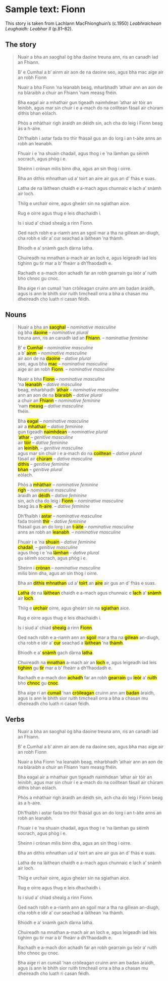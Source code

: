 # Sample text: Fionn

This story is taken from Lachlann MacFhionghuin’s (c.1950) *Leabhraichean Leughaidh: Leabhar II* (p.81–82).

## The story

> Nuair a bha an saoghal òg bha daoine treuna ann, ris an canadh iad an Fhiann.
>
> B’ e Cumhal a b’ ainm air aon de na daoine seo, agus bha mac aige air an robh Fionn
>  
> Nuair a bha Fionn ’na leanabh beag, mharbhadh ’athair ann an aon de na blàraibh a chuir an Fhiann ’nam measg fhéin.
>
> Bha eagal air a mhathair gun tigeadh naimhdean ’athar air tòir an leinibh, agus mar sin chuir i e a-mach do na coilltean fàsail air chùram dithis bhan eòlach.
>
> Phòs a mhàthair rìgh àraidh an déidh sin, ach cha do leig i Fionn beag às a h-aire.
>
> Dh’fhalbh i astar fada tro thìr fhàsail gus an do lorg i an t-àite anns an robh an leanabh.
>
> Fhuair i e ’na shuain chadail, agus thog i e ’na làmhan gu sèimh socrach, agus phòg i e.  
>
> Sheinn i crònan milis binn dha, agus an sin thog i oirre.  
> 
> Bha an dithis mhnathan ud a’ toirt an aire air gus an d’ fhàs e suas.
>
> Latha de na làithean chaidh e a-mach agus chunnaic e lach a’ snàmh air loch.
>
> Thilg e urchair oirre, agus gheàrr sin na sgiathan aice.
>
> Rug e oirre agus thug e leis dhachaidh i.
>
> Is i siud a’ chiad shealg a rinn Fionn.
>
> Ged nach robh e a-riamh ann an sgoil mar a tha na gillean an-diugh, cha robh e idir a’ cur seachad a làithean ’na thàmh.
>
> Bhiodh e a’ snàmh gach dàrna latha.
>
> Chuireadh na mnathan a-mach air an loch e, agus leigeadh iad leis tighinn gu tìr mar a b’ fheàrr a dh’fhaodadh e.
>
> Rachadh e a-mach don achadh far an robh gearrain gu leòr a’ ruith bho chnoc gu cnoc.
>
> Bha aige ri an cumail ’nan cròileagan cruinn ann am badan àraidh, agus is ann le bhith sìor ruith timcheall orra a bha a chasan mu dheireadh cho luath ri casan féidh.

## Nouns

> Nuair a bha an <mark title="nominative, masculine, common, concrete: ‘world’">saoghal</mark> – *nominative masculine*  
> òg bha <mark title="nominative, plural, common, concrete: ‘men’">daoine</mark> – *nominative plural*  
> treuna ann, ris an canadh iad an <mark title="nominative, feminine, common, concrete: ‘warriors’">Fhiann</mark>. – *nominative feminine*  
>
> B’ e <mark title="nominative, masculine, proper, concrete: ‘Cumhal’">Cumhal</mark> – *nominative masculine*  
> a b’ <mark title="nominative, masculine, common, abstract: ‘name’">ainm</mark> – *nominative masculine*  
> air aon de na <mark title="dative, plural, common, concrete: ‘men’">daoine</mark> – *dative plural*  
> seo, agus bha <mark title="nominative, masculine, common, concrete: ‘son’">mac</mark> – *nominative masculine*    
> aige air an robh <mark title="nominative, masculine, proper, concrete: ‘Finn’">Fionn</mark>. – *nominative masculine*  
>  
> Nuair a bha <mark title="nominative, masculine, proper, concrete: ‘Finn’">Fionn</mark> – *nominative masculine*  
> ’na <mark title="dative, masculine, common, concrete: ‘infant’">leanabh</mark> – *dative masculine*  
> beag, mharbhadh ’<mark title="nominative, masculine, common, concrete: ‘father’">athair</mark> – *nominative masculine*  
> ann an aon de na <mark title="dative, plural, common, abstract: ‘battles’">blàraibh</mark> – *dative plural*  
> a chuir an <mark title="nominative, feminine, common, concrete: ‘warrior class’">Fhiann</mark> – *nominative feminine*  
> ’nam <mark title="dative, masculine, common, abstract: ‘midst’">measg</mark> – *dative masculine*  
> fhéin.
>
> Bha <mark title="nominative, masculine, common, abstract: ‘fear’">eagal</mark> – *nominative masculine*  
> air a <mark title="dative, feminine, common, concrete: ‘mother’">mhathair</mark> – *dative feminine*  
> gun tigeadh <mark title="nominative, plural, common, concrete: ‘enemies’">naimhdean</mark> – *nominative plural*  
> ’<mark title="genitive, masculine, common, concrete: ‘father’">athar</mark> – *genitive masculine*   
> air <mark title="dative, feminine, common, abstract: ‘pursuit’">tòir</mark> – *dative feminine*   
> an <mark title="genitive, masculine, common, concrete: ‘infant’">leinibh</mark>, – *genitive masculine*   
> agus mar sin chuir i e a-mach do na <mark title="dative, plural, common, concrete: ‘forests’">coilltean</mark> – *dative plural*   
> fàsail air <mark title="dative, masculine, common, abstract: ‘care’">chùram</mark> – *dative masculine*   
> <mark title="genitive, feminine, common, concrete: ‘(group of) two people’">dithis</mark> – *genitive feminine*   
> <mark title="genitive, plural, common, concrete: ‘women’">bhan</mark> – *genitive plural*   
> eòlach.  
>
> Phòs a <mark title="nominative, feminine, common, concrete: ‘mother’">mhàthair</mark> – *nominative feminine*  
> <mark title="nominative, masculine, common, concrete: ‘king’">rìgh</mark> – *nominative masculine*  
> àraidh an <mark title="dative, feminine, common, abstract: ‘wish, desire’ (?)">déidh</mark> – *dative feminine*  
> sin, ach cha do leig i <mark title="nominative, masculine, proper, concrete: ‘Finn’">Fionn</mark> – *nominative masculine*  
> beag às a <mark title="dative, feminine, common, abstract: ‘attention’">h-aire</mark>. – *dative feminine*  
>
> Dh’fhalbh i <mark title="nominative, masculine, common, abstract: ‘distance’">astar</mark> – *nominative masculine*  
> fada troimh <mark title="dative, feminine, common, concrete: ‘land’">thìr</mark> – *dative feminine*  
> fhàsail gus an do lorg i an <mark title="nominative, masculine, common, abstract: ‘place’">t-àite</mark> – *nominative masculine*  
> anns an robh an <mark title="nominative, masculine, common, concrete: ‘infant’">leanabh</mark>. – *nominative masculine*  
>
> Fhuair i e ’na <mark title="dative, feminine, common, abstract: ‘slumber’">shuain</mark> – *dative feminine*  
> <mark title="genitive, masculine, common, abstract: ‘sleeping’">chadail</mark>, – *genitive masculine*  
> agus thog i e ’na <mark title="dative, plural, common, concrete: ‘hands’">làmhan</mark> – *dative plural*  
> gu sèimh socrach, agus phòg i e.  
>
> Sheinn i <mark title="nominative, masculine, common, abstract: ‘tune’">crònan</mark> – *nominative masculine*  
> milis binn dha, agus an sin thog i oirre.  
>
> Bha an <mark title="nominative, feminine, common, concrete: ‘(group of) two people’">dithis</mark> <mark title="genitive|nominative (?), plural, common, concrete: ‘women’">mhnathan</mark> ud a’ <mark title="dative (?), feminine, common, abstract: ‘giving’">toirt</mark> an <mark title="dative|genitive (?), feminine, common, abstract: ‘attention’">aire</mark> air gus an d’ fhàs e suas.
>
> <mark title="nominative|dative (?), masculine, common, abstract: ‘day’">Latha</mark> de na <mark title="dative, plural, common, abstract: ‘days’">làithean</mark> chaidh e a-mach agus chunnaic e <mark title="nominative, feminine, common, concrete: ‘duck’">lach</mark> a’ <mark title="dative (?), masculine, common, abstract: ‘swimming’">snàmh</mark> air <mark title="dative, masculine, common, concrete: ‘lake’">loch</mark>.
>
> Thilg e <mark title="nominative, feminine, common, concrete: ‘shot, stone’">urchair</mark> oirre, agus gheàrr sin na <mark title="nominative, plural, common, concrete: ‘wings’">sgiathan</mark> aice.
>
> Rug e oirre agus thug e leis dhachaidh i.
>
> Is i siud a’ chiad <mark title="nominative, feminine, common, abstract: ‘hunt(ing)’">shealg</mark> a rinn <mark title="nominative, masculine, common, concrete: ‘Finn’">Fionn</mark>.
>
> Ged nach robh e a-riamh ann an <mark title="dative, feminine, common, concrete: ‘school’">sgoil</mark> mar a tha na <mark title="nominative, plural, common, concrete: ‘boys’">gillean</mark> an-diugh, cha robh e idir a’ <mark title="dative (?), masculine, common, abstract: ‘putting, sending’">cur</mark> seachad a <mark title="nominative, plural, common, abstract: ‘days’">làithean</mark> ’na <mark title="dative, masculine, common, abstract: ‘repose’">thàmh</mark>.
>
> Bhiodh e a’ <mark title="dative, masculine, common, abstract: ‘swimming’">snàmh</mark> gach dàrna <mark title="nominative, masculine, common, abstract: ‘day’">latha</mark>.
>
> Chuireadh na <mark title="nominative, plural, common, concrete: ‘women’">mnathan</mark> a-mach air an <mark title="dative, masculine, common, concrete: ‘lake’">loch</mark> e, agus leigeadh iad leis <mark title="nominative, feminine, common, abstract: ‘coming’">tighinn</mark> gu <mark title="dative, feminine, common, concrete: ‘land’">tìr</mark> mar a b’ fheàrr a dh’fhaodadh e.
>
> Rachadh e a-mach don <mark title="dative, masculine, common, concrete: ‘field’">achadh</mark> far an robh <mark title="nominative, plural, common, concrete: ‘hares’">gearrain</mark> gu <mark title="dative, feminine, common, abstract: ‘sufficiency’">leòr</mark> a’ <mark title="dative, feminine, common, abstract: ‘running’">ruith</mark> bho <mark title="dative, masculine, common, concrete: ‘hill’">chnoc</mark> gu <mark title="dative, masculine, common, concrete: ‘hill’">cnoc</mark>.
>
> Bha aige ri an <mark title="dative, feminine, common, abstract: ‘restraining’">cumail</mark> ’nan <mark title="dative, masculine, common, concrete?: ‘ring of people’">cròileagan</mark> cruinn ann am <mark title="dative, masculine, common, concrete: ‘thicket’">badan</mark> àraidh, agus is ann le bhith sìor ruith timcheall orra a bha a chasan mu dheireadh cho luath ri casan féidh.

## Verbs

> Nuair a bha
> an saoghal òg bha
> daoine treuna ann, ris an canadh
> iad an Fhiann.
>
> B’
> e Cumhal a
> b’
> ainm air aon de na daoine seo, agus bha
> mac aige air an robh
> Fionn
>  
> Nuair a bha Fionn ’na leanabh beag, mharbhadh ’athair ann an aon de na blàraibh a chuir an Fhiann ’nam measg fhéin.
>
> Bha eagal air a mhathair gun tigeadh naimhdean ’athar air tòir an leinibh, agus mar sin chuir i e a-mach do na coilltean fàsail air chùram dithis bhan eòlach.
>
> Phòs a mhàthair rìgh àraidh an déidh sin, ach cha do leig i Fionn beag às a h-aire.
>
> Dh’fhalbh i astar fada tro thìr fhàsail gus an do lorg i an t-àite anns an robh an leanabh.
>
> Fhuair i e ’na shuain chadail, agus thog i e ’na làmhan gu sèimh socrach, agus phòg i e.  
>
> Sheinn i crònan milis binn dha, agus an sin thog i oirre.  
> 
> Bha an dithis mhnathan ud a’ toirt an aire air gus an d’ fhàs e suas.
>
> Latha de na làithean chaidh e a-mach agus chunnaic e lach a’ snàmh air loch.
>
> Thilg e urchair oirre, agus gheàrr sin na sgiathan aice.
>
> Rug e oirre agus thug e leis dhachaidh i.
>
> Is i siud a’ chiad shealg a rinn Fionn.
>
> Ged nach robh e a-riamh ann an sgoil mar a tha na gillean an-diugh, cha robh e idir a’ cur seachad a làithean ’na thàmh.
>
> Bhiodh e a’ snàmh gach dàrna latha.
>
> Chuireadh na mnathan a-mach air an loch e, agus leigeadh iad leis tighinn gu tìr mar a b’ fheàrr a dh’fhaodadh e.
>
> Rachadh e a-mach don achadh far an robh gearrain gu leòr a’ ruith bho chnoc gu cnoc.
>
> Bha aige ri an cumail ’nan cròileagan cruinn ann am badan àraidh, agus is ann le bhith sìor ruith timcheall orra a bha a chasan mu dheireadh cho luath ri casan féidh.


